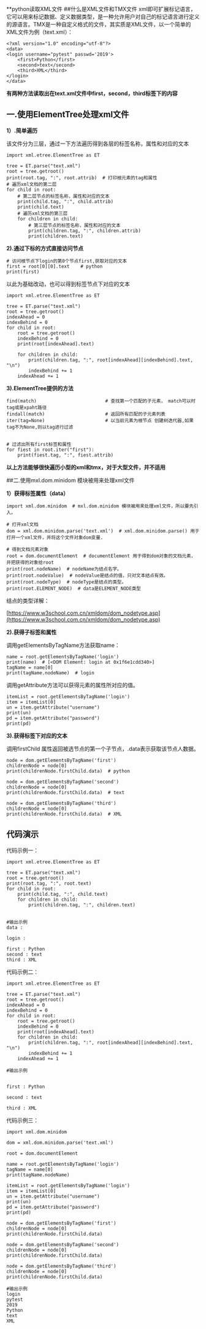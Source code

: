 **python读取XML文件
##什么是XML文件和TMX文件
xml即可扩展标记语言，它可以用来标记数据、定义数据类型，是一种允许用户对自己的标记语言进行定义的源语言。TMX是一种自定义格式的文件，其实质是XML文件，以一个简单的XML文件为例（text.xml）：


    <?xml version="1.0" encoding="utf-8"?>
	<data>
    <login username="pytest" passwd='2019'>
        <first>Python</first>
        <second>text</second>
		<third>XML</third>
    </login>
	</data>
 
   
**有两种方法读取出在text.xml文件中first，second，third标签下的内容**

## 一.使用ElementTree处理xml文件
**1）.简单遍历**

该文件分为三层，通过一下方法遍历得到各层的标签名称，属性和对应的文本


	import xml.etree.ElementTree as ET

	tree = ET.parse("text.xml")
	root = tree.getroot()
	print(root.tag, ":", root.attrib)  # 打印根元素的tag和属性
	# 遍历xml文档的第二层
	for child in root:
	    # 第二层节点的标签名称，属性和对应的文本
	    print(child.tag, ":", child.attrib)
	    print(child.text)
	    # 遍历xml文档的第三层
	    for children in child:
	        # 第三层节点的标签名称，属性和对应的文本
	        print(children.tag, ":", children.attrib)
	        print(children.text)




**2).通过下标的方式直接访问节点**


	# 访问根节点下login的第0个节点first,获取对应的文本
	first = root[0][0].text    # python
	print(first)

以此为基础改动，也可以得到标签节点下对应的文本


	import xml.etree.ElementTree as ET

	tree = ET.parse("text.xml")
	root = tree.getroot()
	indexAhead = 0
	indexBehind = 0
	for child in root:
	    root = tree.getroot()
	    indexBehind = 0
	    print(root[indexAhead].text)
	
	    for children in child:
	        print(children.tag, ":", root[indexAhead][indexBehind].text, "\n")
	        indexBehind += 1
	    indexAhead += 1


**3).ElementTree提供的方法**


	find(match)                         # 查找第一个匹配的子元素， match可以时tag或是xpaht路径
	findall(match)                      # 返回所有匹配的子元素列表 
	iter(tag=None)                      # 以当前元素为根节点 创建树迭代器,如果tag不为None,则以tag进行过滤


	# 过滤出所有first标签和属性
	for fiest in root.iter("first"):
    	print(fiest.tag, ":", fiest.attrib)


**以上方法能够很快遍历小型的xml和tmx，对于大型文件，并不适用**


##二.使用mxl.dom.minidom 模块被用来处理xml文件 

**1）获得标签属性（data）**


	import xml.dom.minidom  # mxl.dom.minidom 模块被用来处理xml文件，所以要先引入。

	# 打开xml文档
	dom = xml.dom.minidom.parse('text.xml')  # xml.dom.minidom.parse() 用于打开一个xml文件，并将这个文件对象dom变量.

	# 得到文档元素对象
	root = dom.documentElement  # documentElement 用于得到dom对象的文档元素，并把获得的对象给root
	print(root.nodeName)  # nodeName为结点名字。
	print(root.nodeValue)  # nodeValue是结点的值，只对文本结点有效。
	print(root.nodeType)  # nodeType是结点的类型。
	print(root.ELEMENT_NODE)  # data是ELEMENT_NODE类型

结点的类型详解：<p>[https://www.w3school.com.cn/xmldom/dom_nodetype.asp](https://www.w3school.com.cn/xmldom/dom_nodetype.asp)</p>


**2).获得子标签和属性**

调用getElementsByTagName方法获取name：

	
	name = root.getElementsByTagName('login')
	print(name)  # [<DOM Element: login at 0x1f6e1cdd340>]
	tagName = name[0]
	print(tagName.nodeName)  # login


调用getAttribute方法可以获得元素的属性所对应的值。
	
	itemList = root.getElementsByTagName('login')
	item = itemList[0]
	un = item.getAttribute("username")
	print(un)
	pd = item.getAttribute("password")
	print(pd)


**3).获得标签下对应的文本**

调用firstChild 属性返回被选节点的第一个子节点，.data表示获取该节点人数据。

	node = dom.getElementsByTagName('first')
	childrenNode = node[0]
	print(childrenNode.firstChild.data)  # python
	
	node = dom.getElementsByTagName('second')
	childrenNode = node[0]
	print(childrenNode.firstChild.data)  # text
	
	node = dom.getElementsByTagName('third')
	childrenNode = node[0]
	print(childrenNode.firstChild.data)  # XML
	

## 代码演示 

代码示例一：
>
	import xml.etree.ElementTree as ET
>
	tree = ET.parse("text.xml")
	root = tree.getroot()
	print(root.tag, ":", root.text)
	for child in root:
	    print(child.tag, ":", child.text)
	    for children in child:
	        print(children.tag, ":", children.text)


	#输出示例
	data : 
    
	login : 
	        
	first : Python
	second : text
	third : XML



代码示例二：
>
	import xml.etree.ElementTree as ET
>	
	tree = ET.parse("text.xml")
	root = tree.getroot()
	indexAhead = 0
	indexBehind = 0
	for child in root:
	    root = tree.getroot()
	    indexBehind = 0
	    print(root[indexAhead].text)	
	    for children in child:
	        print(children.tag, ":", root[indexAhead][indexBehind].text, "\n")
	        indexBehind += 1
	    indexAhead += 1

	#输出示例
	
	        
	first : Python 
	
	second : text 
	
	third : XML 
	
	
代码示例三：
>
	import xml.dom.minidom
>	
	dom = xml.dom.minidom.parse('text.xml')
>	
	root = dom.documentElement 
>	
	name = root.getElementsByTagName('login')
	tagName = name[0]
	print(tagName.nodeName)
>	
	itemList = root.getElementsByTagName('login')
	item = itemList[0]
	un = item.getAttribute("username")
	print(un)
	pd = item.getAttribute("password")
	print(pd)
>	
	node = dom.getElementsByTagName('first')
	childrenNode = node[0]
	print(childrenNode.firstChild.data)
>	
	node = dom.getElementsByTagName('second')
	childrenNode = node[0]
	print(childrenNode.firstChild.data)
>	
	node = dom.getElementsByTagName('third')
	childrenNode = node[0]
	print(childrenNode.firstChild.data)

	#输出示例
	login
	pytest
	2019
	Python
	text
	XML




